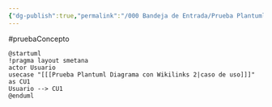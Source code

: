 ```yaml
---
{"dg-publish":true,"permalink":"/000 Bandeja de Entrada/Prueba Plantuml Diagrama con Wikilinks 1/"}
---
```



#pruebaConcepto 
```plantuml
@startuml
!pragma layout smetana
actor Usuario
usecase "[[[Prueba Plantuml Diagrama con Wikilinks 2|caso de uso]]]" as CU1
Usuario --> CU1
@enduml
```
